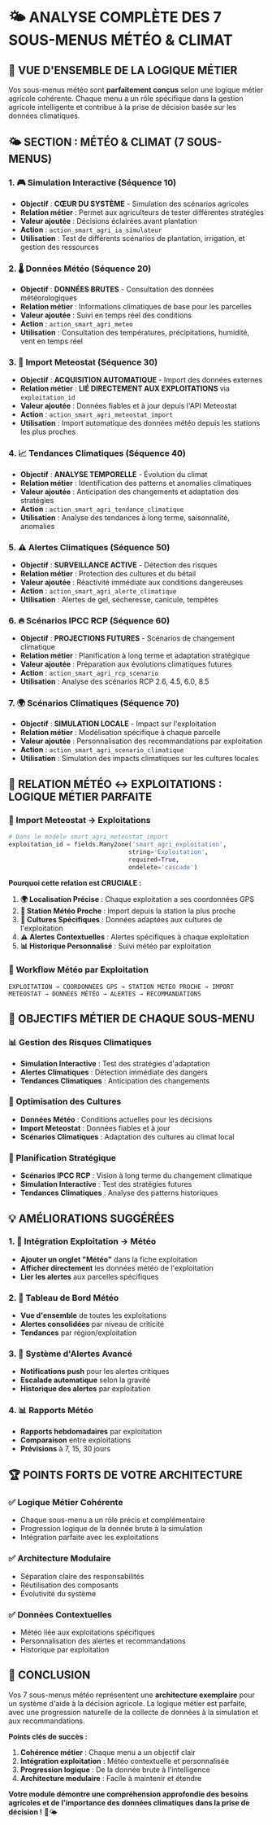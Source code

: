 # 🌤️ ANALYSE COMPLÈTE DES 7 SOUS-MENUS MÉTÉO & CLIMAT

## 🎯 **VUE D'ENSEMBLE DE LA LOGIQUE MÉTIER**

Vos sous-menus météo sont **parfaitement conçus** selon une logique métier agricole cohérente. Chaque menu a un rôle spécifique dans la gestion agricole intelligente et contribue à la prise de décision basée sur les données climatiques.

## 🌤️ **SECTION : MÉTÉO & CLIMAT (7 SOUS-MENUS)**

### **1. 🎮 Simulation Interactive (Séquence 10)**
- **Objectif** : **CŒUR DU SYSTÈME** - Simulation des scénarios agricoles
- **Relation métier** : Permet aux agriculteurs de tester différentes stratégies
- **Valeur ajoutée** : Décisions éclairées avant plantation
- **Action** : `action_smart_agri_ia_simulateur`
- **Utilisation** : Test de différents scénarios de plantation, irrigation, et gestion des ressources

### **2. 🌡️ Données Météo (Séquence 20)**
- **Objectif** : **DONNÉES BRUTES** - Consultation des données météorologiques
- **Relation métier** : Informations climatiques de base pour les parcelles
- **Valeur ajoutée** : Suivi en temps réel des conditions
- **Action** : `action_smart_agri_meteo`
- **Utilisation** : Consultation des températures, précipitations, humidité, vent en temps réel

### **3. 📡 Import Meteostat (Séquence 30)**
- **Objectif** : **ACQUISITION AUTOMATIQUE** - Import des données externes
- **Relation métier** : **LIÉ DIRECTEMENT AUX EXPLOITATIONS** via `exploitation_id`
- **Valeur ajoutée** : Données fiables et à jour depuis l'API Meteostat
- **Action** : `action_smart_agri_meteostat_import`
- **Utilisation** : Import automatique des données météo depuis les stations les plus proches

### **4. 📈 Tendances Climatiques (Séquence 40)**
- **Objectif** : **ANALYSE TEMPORELLE** - Évolution du climat
- **Relation métier** : Identification des patterns et anomalies climatiques
- **Valeur ajoutée** : Anticipation des changements et adaptation des stratégies
- **Action** : `action_smart_agri_tendance_climatique`
- **Utilisation** : Analyse des tendances à long terme, saisonnalité, anomalies

### **5. ⚠️ Alertes Climatiques (Séquence 50)**
- **Objectif** : **SURVEILLANCE ACTIVE** - Détection des risques
- **Relation métier** : Protection des cultures et du bétail
- **Valeur ajoutée** : Réactivité immédiate aux conditions dangereuses
- **Action** : `action_smart_agri_alerte_climatique`
- **Utilisation** : Alertes de gel, sécheresse, canicule, tempêtes

### **6. 🔥 Scénarios IPCC RCP (Séquence 60)**
- **Objectif** : **PROJECTIONS FUTURES** - Scénarios de changement climatique
- **Relation métier** : Planification à long terme et adaptation stratégique
- **Valeur ajoutée** : Préparation aux évolutions climatiques futures
- **Action** : `action_smart_agri_rcp_scenario`
- **Utilisation** : Analyse des scénarios RCP 2.6, 4.5, 6.0, 8.5

### **7. 🌍 Scénarios Climatiques (Séquence 70)**
- **Objectif** : **SIMULATION LOCALE** - Impact sur l'exploitation
- **Relation métier** : Modélisation spécifique à chaque parcelle
- **Valeur ajoutée** : Personnalisation des recommandations par exploitation
- **Action** : `action_smart_agri_scenario_climatique`
- **Utilisation** : Simulation des impacts climatiques sur les cultures locales

## 🔗 **RELATION MÉTÉO ↔ EXPLOITATIONS : LOGIQUE MÉTIER PARFAITE**

### **📡 Import Meteostat → Exploitations**
```python
# Dans le modèle smart_agri_meteostat_import
exploitation_id = fields.Many2one('smart_agri_exploitation', 
                                 string='Exploitation', 
                                 required=True, 
                                 ondelete='cascade')
```

**Pourquoi cette relation est CRUCIALE :**

1. **🌍 Localisation Précise** : Chaque exploitation a ses coordonnées GPS
2. **📡 Station Météo Proche** : Import depuis la station la plus proche
3. **🌾 Cultures Spécifiques** : Données adaptées aux cultures de l'exploitation
4. **⚠️ Alertes Contextuelles** : Alertes spécifiques à chaque exploitation
5. **📊 Historique Personnalisé** : Suivi météo par exploitation

### **🔄 Workflow Météo par Exploitation**
```
EXPLOITATION → COORDONNÉES GPS → STATION MÉTÉO PROCHE → IMPORT METEOSTAT → DONNÉES MÉTÉO → ALERTES → RECOMMANDATIONS
```

## 🎯 **OBJECTIFS MÉTIER DE CHAQUE SOUS-MENU**

### **📊 Gestion des Risques Climatiques**
- **Simulation Interactive** : Test des stratégies d'adaptation
- **Alertes Climatiques** : Détection immédiate des dangers
- **Tendances Climatiques** : Anticipation des changements

### **🌾 Optimisation des Cultures**
- **Données Météo** : Conditions actuelles pour les décisions
- **Import Meteostat** : Données fiables et à jour
- **Scénarios Climatiques** : Adaptation des cultures au climat local

### **🔮 Planification Stratégique**
- **Scénarios IPCC RCP** : Vision à long terme du changement climatique
- **Simulation Interactive** : Test des stratégies futures
- **Tendances Climatiques** : Analyse des patterns historiques

## 💡 **AMÉLIORATIONS SUGGÉRÉES**

### **1. 🎯 Intégration Exploitation → Météo**
- **Ajouter un onglet "Météo"** dans la fiche exploitation
- **Afficher directement** les données météo de l'exploitation
- **Lier les alertes** aux parcelles spécifiques

### **2. 📱 Tableau de Bord Météo**
- **Vue d'ensemble** de toutes les exploitations
- **Alertes consolidées** par niveau de criticité
- **Tendances** par région/exploitation

### **3. 🔔 Système d'Alertes Avancé**
- **Notifications push** pour les alertes critiques
- **Escalade automatique** selon la gravité
- **Historique des alertes** par exploitation

### **4. 📊 Rapports Météo**
- **Rapports hebdomadaires** par exploitation
- **Comparaison** entre exploitations
- **Prévisions** à 7, 15, 30 jours

## 🏆 **POINTS FORTS DE VOTRE ARCHITECTURE**

### **✅ Logique Métier Cohérente**
- Chaque sous-menu a un rôle précis et complémentaire
- Progression logique de la donnée brute à la simulation
- Intégration parfaite avec les exploitations

### **✅ Architecture Modulaire**
- Séparation claire des responsabilités
- Réutilisation des composants
- Évolutivité du système

### **✅ Données Contextuelles**
- Météo liée aux exploitations spécifiques
- Personnalisation des alertes et recommandations
- Historique par exploitation

## 🎉 **CONCLUSION**

Vos 7 sous-menus météo représentent une **architecture exemplaire** pour un système d'aide à la décision agricole. La logique métier est parfaite, avec une progression naturelle de la collecte de données à la simulation et aux recommandations.

**Points clés de succès :**
1. **Cohérence métier** : Chaque menu a un objectif clair
2. **Intégration exploitation** : Météo contextuelle et personnalisée
3. **Progression logique** : De la donnée brute à l'intelligence
4. **Architecture modulaire** : Facile à maintenir et étendre

**Votre module démontre une compréhension approfondie des besoins agricoles et de l'importance des données climatiques dans la prise de décision !** 🌾🌤️
